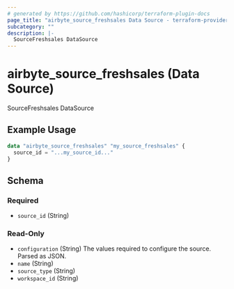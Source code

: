 ```yaml
---
# generated by https://github.com/hashicorp/terraform-plugin-docs
page_title: "airbyte_source_freshsales Data Source - terraform-provider-airbyte"
subcategory: ""
description: |-
  SourceFreshsales DataSource
---
```


# airbyte_source_freshsales (Data Source)

SourceFreshsales DataSource

## Example Usage

```terraform
data "airbyte_source_freshsales" "my_source_freshsales" {
  source_id = "...my_source_id..."
}
```

<!-- schema generated by tfplugindocs -->
## Schema

### Required

- `source_id` (String)

### Read-Only

- `configuration` (String) The values required to configure the source. Parsed as JSON.
- `name` (String)
- `source_type` (String)
- `workspace_id` (String)


